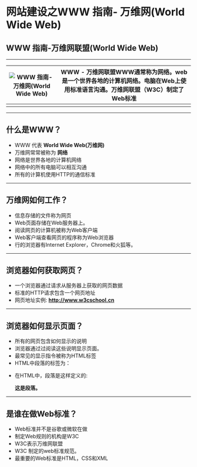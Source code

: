 # 网站建设之WWW 指南- 万维网(World Wide Web)

## WWW 指南-万维网联盟(World Wide Web)

------

| ![WWW 指南- 万维网(World Wide Web)](https://7n.w3cschool.cn/statics/images/course/pic_web.jpg) | WWW - 万维网联盟WWW通常称为网络。web是一个世界各地的计算机网络。电脑在Web上使用标准语言沟通。万维网联盟（W3C）制定了Web标准 |
| ------------------------------------------------------------ | ------------------------------------------------------------ |
|                                                              |                                                              |

------

## 什么是WWW？

- WWW 代表 **World Wide Web(万维网)**
- 万维网常常被称为 **网络**
- 网络是世界各地的计算机网络
- 网络中的所有电脑可以相互沟通
- 所有的计算机使用HTTP的通信标准

------

## 万维网如何工作？

- 信息存储的文件称为网页
- Web页面存储在Web服务器上。
- 阅读网页的计算机被称为Web客户端
- Web客户端查看网页的程序称为Web浏览器
- 行的浏览器有Internet Explorer，Chrome和火狐等。

------

## 浏览器如何获取网页？

- 一个浏览器通过请求从服务器上获取的网页数据
- 标准的HTTP请求包含一个网页地址
- 网页地址实例: **http://www.w3cschool.cn**

------

## 浏览器如何显示页面？

- 所有的网页包含如何显示的说明
- 浏览器通过过阅读这些说明显示页面。
- 最常见的显示指令被称为HTML标签
- HTML中段落的标签为： **<p>**
- 在HTML中，段落是这样定义的: **<p>**这是段落**。</p>**

------

## 是谁在做Web标准？

- Web标准并不是谷歌或微软在做
- 制定Web规则的机构是W3C
- W3C表示万维网联盟
- W3C 制定的web标准规范。
- 最重要的Web标准是HTML，CSS和XML